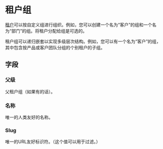 # 租户组

[租户](./tenant.md)可以按自定义组进行组织。例如，您可以创建一个名为“客户”的组和一个名为“部门”的组。将租户分配给组是可选的。

租户组可以递归嵌套以实现多级层次结构。例如，您可以有一个名为“客户”的组，其中包含按产品或客户团队分组的个别租户的子组。

## 字段

### 父级

父租户组（如果有的话）。

### 名称

唯一的人类友好的名称。

### Slug

唯一的URL友好标识符。（这个值可以用于过滤。）
